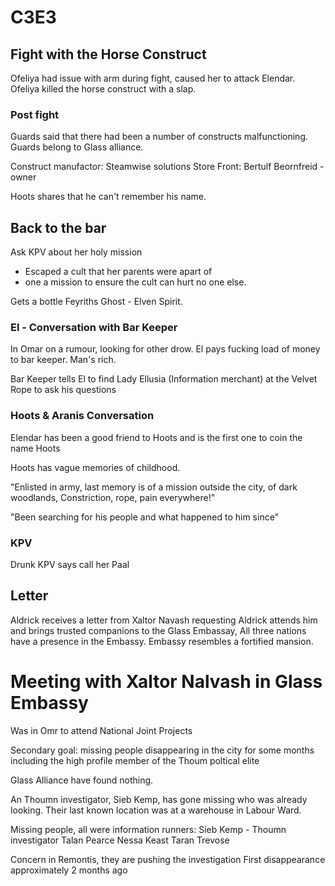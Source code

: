 # C3E3

## Fight with the Horse Construct

Ofeliya had issue with arm during fight, caused her to attack Elendar.
Ofeliya killed the horse construct with a slap.

### Post fight

Guards said that there had been a number of constructs malfunctioning.  Guards belong to Glass alliance. 

Construct manufactor: 
Steamwise solutions Store Front: Bertulf Beornfreid - owner

Hoots shares that he can't remember his name.

## Back to the bar

Ask KPV about her holy mission
- Escaped a cult that her parents were apart of
- one a mission to ensure the cult can hurt no one else. 

Gets a bottle Feyriths Ghost - Elven Spirit.


### El - Conversation with Bar Keeper
In Omar on a rumour, looking for other drow.  El pays fucking load of money to bar keeper.  Man's rich.

Bar Keeper tells El to find Lady Ellusia (Information merchant) at the Velvet Rope to ask his questions


### Hoots & Aranis Conversation
Elendar has been a good friend to Hoots and is the first one to coin the name Hoots

Hoots has vague memories of childhood.

"Enlisted in army, last memory is of a mission outside the city, of dark woodlands, 
Constriction,
rope, 
pain everywhere!"

"Been searching for his people and what happened to him since"


### KPV
Drunk KPV says call her Paal


## Letter
Aldrick receives a letter from Xaltor Navash requesting Aldrick attends him and brings trusted companions to the Glass Embassay, 
All three nations have a presence in the Embassy. Embassy resembles a fortified mansion. 


# Meeting with Xaltor Nalvash in Glass Embassy 
Was in Omr to attend National Joint Projects

Secondary goal: missing people disappearing in the city for some months including the high profile member of the Thoum poltical elite

Glass Alliance have found nothing.

An Thoumn investigator, Sieb Kemp, has gone missing who was already looking.   Their last known location was at a warehouse in Labour Ward.

Missing people, all were information runners:
Sieb Kemp       - Thoumn investigator
Talan Pearce
Nessa Keast
Taran Trevose

Concern in Remontis, they are pushing the investigation
First disappearance approximately 2 months ago
